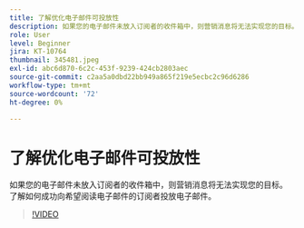 ```yaml
---
title: 了解优化电子邮件可投放性
description: 如果您的电子邮件未放入订阅者的收件箱中，则营销消息将无法实现您的目标。 了解如何成功向希望阅读电子邮件的订阅者投放电子邮件。
role: User
level: Beginner
jira: KT-10764
thumbnail: 345481.jpeg
exl-id: abc6d870-6c2c-453f-9239-424cb2803aec
source-git-commit: c2aa5a0dbd22bb949a865f219e5ecbc2c96d6286
workflow-type: tm+mt
source-wordcount: '72'
ht-degree: 0%

---
```


# 了解优化电子邮件可投放性

如果您的电子邮件未放入订阅者的收件箱中，则营销消息将无法实现您的目标。 了解如何成功向希望阅读电子邮件的订阅者投放电子邮件。

>[!VIDEO](https://video.tv.adobe.com/v/345481/?quality=12&learn=on)
